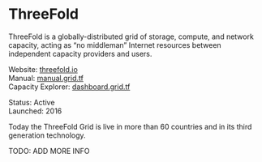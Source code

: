 # ThreeFold

ThreeFold is a globally-distributed grid of storage, compute, and network capacity, acting as “no middleman” Internet resources between independent capacity providers and users.

Website: [threefold.io](https://threefold.io)<br/>
Manual: [manual.grid.tf](https://manual.grid.tf)<br/>
Capacity Explorer: [dashboard.grid.tf](https://dashboard.grid.tf/explorer/statistics)

Status: Active<br/>
Launched: 2016

Today the ThreeFold Grid is live in more than 60 countries and in its third generation technology.

TODO: ADD MORE INFO